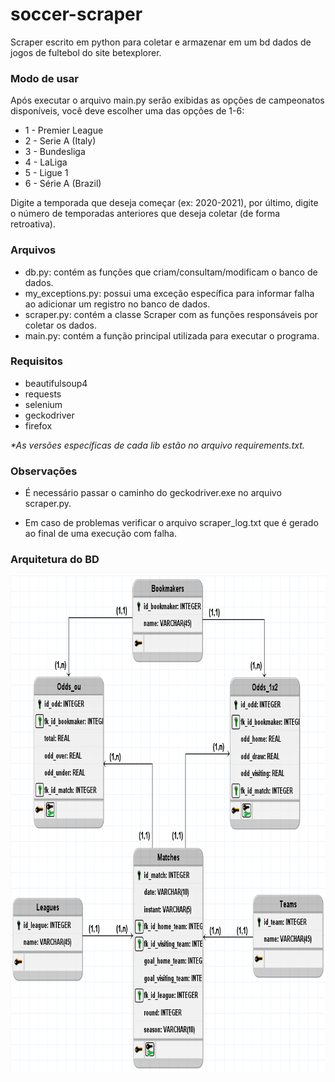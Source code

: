 # soccer-scraper

Scraper escrito em python para coletar e armazenar em um bd dados de jogos de fultebol do site betexplorer.

### Modo de usar

Após executar o arquivo main.py serão exibidas as opções de campeonatos disponíveis, você deve escolher uma das opções de 1-6:

* 1 - Premier League
* 2 - Serie A (Italy)
* 3 - Bundesliga
* 4 - LaLiga
* 5 - Ligue 1
* 6 - Série A (Brazil)

Digite a temporada que deseja começar (ex: 2020-2021), por último, digite o número de temporadas anteriores que deseja coletar (de forma retroativa).

### Arquivos

* db.py: contém as funções que criam/consultam/modificam o banco de dados.
* my_exceptions.py: possui uma exceção específica para informar falha ao adicionar um registro no banco de dados.
* scraper.py: contém a classe Scraper com as funções responsáveis por coletar os dados.
* main.py: contém a função principal utilizada para executar o programa.

### Requisitos

* beautifulsoup4
* requests
* selenium
* geckodriver
* firefox

_*As versões específicas de cada lib estão no arquivo requirements.txt._

### Observações

* É necessário passar o caminho do geckodriver.exe no arquivo scraper.py.

* Em caso de problemas verificar o arquivo scraper_log.txt que é gerado ao final de uma execução com falha.

### Arquitetura do BD

<p align="center">
<img width="847" height="795" src="imagens/db_logic.png">
</p>